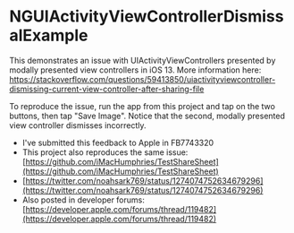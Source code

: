 # NGUIActivityViewControllerDismissalExample
This demonstrates an issue with UIActivityViewControllers presented by modally presented view controllers in iOS 13. More information here: https://stackoverflow.com/questions/59413850/uiactivityviewcontroller-dismissing-current-view-controller-after-sharing-file

To reproduce the issue, run the app from this project and tap on the two buttons, then tap "Save Image". Notice that the second, modally presented view controller dismisses incorrectly.

- I've submitted this feedback to Apple in FB7743320
- This project also reproduces the same issue: [https://github.com/iMacHumphries/TestShareSheet](https://github.com/iMacHumphries/TestShareSheet)
- [https://twitter.com/noahsark769/status/1274074752634679296](https://twitter.com/noahsark769/status/1274074752634679296)
- Also posted in developer forums: [https://developer.apple.com/forums/thread/119482](https://developer.apple.com/forums/thread/119482)
